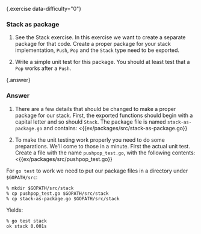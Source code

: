 {.exercise data-difficulty="0"}
### Stack as package

1. See the Stack exercise. In this exercise we want to create a separate package
   for that code. Create a proper package for your stack implementation, `Push`,
   `Pop` and the `Stack` type need to be exported.

2. Write a simple unit test for this package.
 You should at least test that a `Pop` works after a `Push`.


{.answer}
### Answer
1. There are a few details that should be changed to make a proper package
 for our stack. First, the exported functions should begin with a capital
 letter and so should `Stack`. The package file is named `stack-as-package.go`
 and contains:
    <{{ex/packages/src/stack-as-package.go}}

2. To make the unit testing work properly you need to do some
 preparations. We'll come to those in a minute. First the actual unit test.
 Create a file with the name `pushpop_test.go`, with the following contents:
 <{{ex/packages/src/pushpop_test.go}}

For `go test` to work we need to put our package files in a directory
under `$GOPATH/src`:

    % mkdir $GOPATH/src/stack
    % cp pushpop_test.go $GOPATH/src/stack
    % cp stack-as-package.go $GOPATH/src/stack

Yields:

    % go test stack
    ok stack 0.001s
